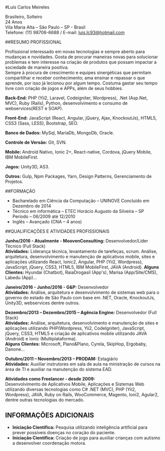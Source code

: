 #Luís Carlos Meireles

Brasileiro, Solteiro <br/>
24 Anos<br/>
Vila Maria Alta – São Paulo – SP - Brasil<br/>
Telefone: (11) 98706-6688 / E-mail: luis.lc93@hotmail.com<br/>

##RESUMO PROFISSIONAL

Profissional interessado em novas tecnologias e sempre aberto para mudanças e novidades. Gosta de procurar maneiras novas para solucionar problemas e tem interesse na criação de produtos que possam impactar a sociedade de maneira positiva.<br />
Sempre à procura de crescimento e equipes sinergéticas que permitam compartilhar e receber conhecimento; ama ensinar e repassar o que aprende, por isso já lecionou por algum tempo. 
Costuma gastar seu tempo livre com criação de jogos e APPs, além de seus hobbies.

**Back-End:** PHP (Yii2, Laravel, Codeigniter, Wordpress), .Net (Asp.Net, MVC), Ruby (Rails), Python, desenvolvimento e consumo de webservices(REST e SOAP).

**Front-End:** JavaScript (React, Angular, jQuery, Ajax, KnockoutJs), HTML5, CSS3 (Sass, LESS), Bootstrap, SEO.

**Banco de Dados:** MySql, MariaDb, MongoDb, Oracle.

**Controle de Versão:** Git, SVN.

**Mobile:** Android Nativo, Ionic 2+, React-native, Cordova, jQuery Mobile, IBM MobileFirst. 

**Jogos:** Unity3D, AS3.

**Outros:** Gulp, Npm Packages, Yarn, Design Patterns, Gerenciamento de Projetos.

##FORMAÇÃO

 - Bacharelado em Ciência da Computação – UNINOVE Concluído em Dezembro de 2014 
 - Técnico em informática – ETEC Horácio Augusto da Silveira – SP Período – 06/2009 até 12/2010 
 - Inglês – Avançado (CNA – 4 anos)  

##QUALIFICAÇÕES E ATIVIDADES PROFISSIONAIS 

 **Junho/2016 - Atualmente - MoovenConsulting:** Desenvolvedor/Líder Técnico (Full Stack)</br>
 **Atividades:** Liderança técnica, levantamento de tarefeças, scrum. 
 Análise, arquitetura, desenvolvimento e manutenção de aplicativos mobile, sites e aplicações utilizando React, Ionic2, Angular, PHP (Yii2, Wordpress), JavaScript, jQuery, CSS3, HTML5, IBM MobileFirst, JAVA (Android).
 **Alguns Clientes:** Hyundai (Chatbot), RaiaDrogasil (App's), Marisa (App/Site/CMS), Labedu (App)...</br>

 **Janeiro/2016 - Junho/2016 - G&P:** Desenvolvedor</br>
 **Atividades:** Análise, arquitetura e desenvolvimento de sistemas web para o governo do estado de São Paulo com base em .NET, Oracle, KnockoutJs, Unity3D, webservices dentre outros.

 **Dezembro/2013 – Dezembro/2015 – Agência Engine:** Desenvolvedor (Full Stack)</br>
 **Atividades:** Análise, arquitetura, desenvolvimento e manutenção de sites e aplicações utilizando PHP(Wordpress, Yii2, CodeIgniter), JavaScript, jQuery, CSS3, HTML5 e criação de aplicativos mobile utilizando JAVA (Android) e Ionic (Multiplataforma).</br>
 **Alguns Clientes:** Microsoft, Plano&Plano, Cyrela, SkipHop, Ergobaby, Danone...
  
 **Outubro/2011 – Novembro/2013 – PRODAM:** Estagiário</br>
 **Atividades:** Auxiliar instrutores em sala de aula na ministração de cursos na área de TI e auxiliar na manutenção do sistema EAD.

 **Atividades como Freelancer - desde 2009:**</br>
 Desenvolvimento de Aplicativos Mobile, Aplicações e Sistemas Web utilizando diversas tecnologias como C# .NET (MVC), PHP (Yii2, Wordpress), JAVA, Ruby on Rails, WooCommerce, Magento, Ioni2, Agular2, dentre outras tecnologias do mercado.

## INFORMAÇÕES ADICIONAIS

 - **Iniciação Científica:** Pesquisa utilizando inteligência artificial para prever possíveis doenças no coração do paciente.
 - **Iniciação Científica:** Criação de jogo para auxiliar crianças com autismo a desenvolver coordenação motora.

